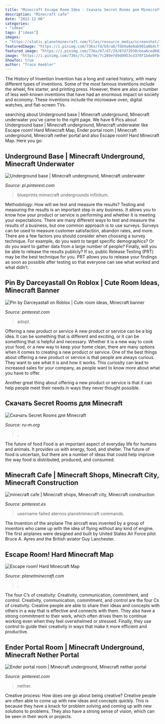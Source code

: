 ```yaml
---
title: "Minecraft Escape Room Idea : Скачать Secret Rooms для Minecraft"
description: "Minecraft cafe"
date: "2022-12-06"
categories:
- "ideas"
tags: ["ideas"]
images:
- "https://static.planetminecraft.com/files/resource_media/screenshot/1939/2019-09-23-15-55-19-1569247004_lrg.png"
featuredImage: "https://i.pinimg.com/736x/fd/b9/a8/fdb9a8e0ab901a0bdcff4537ad8d181b--minecraft-houses-minecraft-ideas.jpg"
featured_image: "https://i.pinimg.com/736x/07/d7/29/07d72930cbea6ced60236c196a44d689.jpg"
image: "https://i.pinimg.com/736x/7c/28/9e/7c289efd9d0953cd370f1b4e0f04a325.jpg"
ShowToc: true
author: "Trace Keebler"
---
```



The History of Invention
Invention has a long and varied history, with many different types of inventions. Some of the most famous inventions include the wheel, fire starter, and printing press. However, there are also a number of less well-known inventions that have had an enormous impact on society and economy. These inventions include the microwave oven, digital watches, and flat-screen TVs.

	

		
searching about Underground base | Minecraft underground, Minecraft underwater you've came to the right page. We have 6 Pics about Underground base | Minecraft underground, Minecraft underwater like Escape room! Hard Minecraft Map, Ender portal room | Minecraft underground, Minecraft nether portal and also Escape room! Hard Minecraft Map. Here you go:
		
    
## Underground Base | Minecraft Underground, Minecraft Underwater

<img loading=lazy src="https://i.pinimg.com/736x/7c/28/9e/7c289efd9d0953cd370f1b4e0f04a325.jpg" onerror="this.onerror=null;this.src='https://tse4.mm.bing.net/th?id=OIP.AmzanApJTPh49tbayOcCRgHaEK&amp;pid=15.1';" alt="Underground base | Minecraft underground, Minecraft underwater">

_Source: pl.pinterest.com_

>blueprints mimecraft undergrounds infinitum. 

	

Methodology: How will we test and measure the results?
Testing and measuring the results is an important step in any business. It allows you to know how your product or service is performing and whether it is meeting your expectations. There are many different ways to test and measure the results of a business, but one common approach is to use surveys. Surveys can be used to measure customer satisfaction, abandon rates, and more.
There are a few factors you should consider when choosing a survey technique. For example, do you want to target specific demographics? Or do you want to gather data from a large number of people? Finally, will you be able to release the results publicly? If so, public Release Testing (PRT) may be the best technique for you. PRT allows you to release your findings as soon as possible after testing so that everyone can see what worked and what didn’t.

    
## Pin By Darceyastall On Roblox | Cute Room Ideas, Minecraft Banner

<img loading=lazy src="https://i.pinimg.com/736x/fa/e2/38/fae238ba41a467102e9ad89d07a825f1.jpg" onerror="this.onerror=null;this.src='https://tse3.mm.bing.net/th?id=OIP.X05Mx4rWq87j4PKoyMoEzgHaEK&amp;pid=15.1';" alt="Pin by Darceyastall on Roblox | Cute room ideas, Minecraft banner">

_Source: pinterest.com_

>adopt. 

	

Offering a new product or service
A new product or service can be a big idea. It can be something that is different and exciting, or it can be something that is helpful and necessary. Whether it is a new way to cook your food, or a new way to keep your home clean, there are many options when it comes to creating a new product or service. 
One of the best things about offering a new product or service is that people are always curious. They want to see what it is and how it works. This curiosity can lead to increased sales for your company, as people want to know more about what you have to offer. 

Another great thing about offering a new product or service is that it can help people meet their needs in ways they never thought possible.

    
## Скачать Secret Rooms для Minecraft

<img loading=lazy src="https://ru-m.org/uploads/posts/2017-06/1498192531_2017-06-15_20.17.12.png" onerror="this.onerror=null;this.src='https://tse2.mm.bing.net/th?id=OIP.JibxTc80Hbaxw0db4IVDgAHaEW&amp;pid=15.1';" alt="Скачать Secret Rooms для Minecraft">

_Source: ru-m.org_

>. 

	

The future of food
Food is an important aspect of everyday life for humans and animals. It provides us with energy, food, and shelter. The future of food is uncertain, but there are a number of ideas that could help improve the way food is distributed, produced, and consumed.

    
## Minecraft Cafe | Minecraft Shops, Minecraft City, Minecraft Construction

<img loading=lazy src="https://i.pinimg.com/736x/07/d7/29/07d72930cbea6ced60236c196a44d689.jpg" onerror="this.onerror=null;this.src='https://tse2.mm.bing.net/th?id=OIP.UssaNXCTgWdhbMUUbINaFAHaIS&amp;pid=15.1';" alt="minecraft cafe | Minecraft shops, Minecraft city, Minecraft construction">

_Source: pinterest.es_

>username failed aternos planetminecraft commands. 

	

The Invention of the airplane
The aircraft was invented by a group of inventors who came up with the idea of flying without any kind of engine. The first airplanes were designed and built by United States Air Force pilot Bruce A. Ayres and the British aviator Guy Lanchester.

    
## Escape Room! Hard Minecraft Map

<img loading=lazy src="https://static.planetminecraft.com/files/resource_media/screenshot/1939/2019-09-23-15-55-19-1569247004_lrg.png" onerror="this.onerror=null;this.src='https://tse4.mm.bing.net/th?id=OIP.BkTukMAXqN6ddU2wTbMf3QHaEK&amp;pid=15.1';" alt="Escape room! Hard Minecraft Map">

_Source: planetminecraft.com_

>. 

	

The four C’s of creativity: Creativity, communication, commitment, and control.
Creativity, communication, commitment, and control are the four Cs of creativity. Creative people are able to share their ideas and concepts with others in a way that is effective and connects with them. They also have a strong commitment to their work, which often drives them to continue working even when they feel overwhelmed or stressed. Finally, they use control to guide their creativity in ways that make it more efficient and productive.

    
## Ender Portal Room | Minecraft Underground, Minecraft Nether Portal

<img loading=lazy src="https://i.pinimg.com/736x/fd/b9/a8/fdb9a8e0ab901a0bdcff4537ad8d181b--minecraft-houses-minecraft-ideas.jpg" onerror="this.onerror=null;this.src='https://tse2.mm.bing.net/th?id=OIP.T5IVCuLdBcB7MZjzmhPbkAHaEo&amp;pid=15.1';" alt="Ender portal room | Minecraft underground, Minecraft nether portal">

_Source: pinterest.com_

>nether. 

	

Creative process: How does one go about being creative?
Creative people are often able to come up with new ideas and concepts quickly. This is because they have a knack for problem solving and coming up with new solutions to problems. They also have a strong sense of vision, which can be seen in their work or projects.

